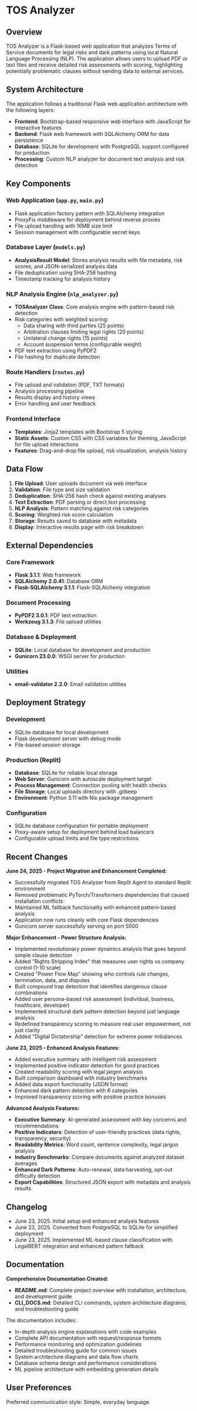 # TOS Analyzer

## Overview

TOS Analyzer is a Flask-based web application that analyzes Terms of Service documents for legal risks and dark patterns using local Natural Language Processing (NLP). The application allows users to upload PDF or text files and receive detailed risk assessments with scoring, highlighting potentially problematic clauses without sending data to external services.

## System Architecture

The application follows a traditional Flask web application architecture with the following layers:

- **Frontend**: Bootstrap-based responsive web interface with JavaScript for interactive features
- **Backend**: Flask web framework with SQLAlchemy ORM for data persistence
- **Database**: SQLite for development with PostgreSQL support configured for production
- **Processing**: Custom NLP analyzer for document text analysis and risk detection

## Key Components

### Web Application (`app.py`, `main.py`)
- Flask application factory pattern with SQLAlchemy integration
- ProxyFix middleware for deployment behind reverse proxies
- File upload handling with 16MB size limit
- Session management with configurable secret keys

### Database Layer (`models.py`)
- **AnalysisResult Model**: Stores analysis results with file metadata, risk scores, and JSON-serialized analysis data
- File deduplication using SHA-256 hashing
- Timestamp tracking for analysis history

### NLP Analysis Engine (`nlp_analyzer.py`)
- **TOSAnalyzer Class**: Core analysis engine with pattern-based risk detection
- Risk categories with weighted scoring:
  - Data sharing with third parties (25 points)
  - Arbitration clauses limiting legal rights (20 points) 
  - Unilateral change rights (15 points)
  - Account suspension terms (configurable weight)
- PDF text extraction using PyPDF2
- File hashing for duplicate detection

### Route Handlers (`routes.py`)
- File upload and validation (PDF, TXT formats)
- Analysis processing pipeline
- Results display and history views
- Error handling and user feedback

### Frontend Interface
- **Templates**: Jinja2 templates with Bootstrap 5 styling
- **Static Assets**: Custom CSS with CSS variables for theming, JavaScript for file upload interactions
- **Features**: Drag-and-drop file upload, risk visualization, analysis history

## Data Flow

1. **File Upload**: User uploads document via web interface
2. **Validation**: File type and size validation
3. **Deduplication**: SHA-256 hash check against existing analyses
4. **Text Extraction**: PDF parsing or direct text processing
5. **NLP Analysis**: Pattern matching against risk categories
6. **Scoring**: Weighted risk score calculation
7. **Storage**: Results saved to database with metadata
8. **Display**: Interactive results page with risk breakdown

## External Dependencies

### Core Framework
- **Flask 3.1.1**: Web framework
- **SQLAlchemy 2.0.41**: Database ORM
- **Flask-SQLAlchemy 3.1.1**: Flask-SQLAlchemy integration

### Document Processing
- **PyPDF2 3.0.1**: PDF text extraction
- **Werkzeug 3.1.3**: File upload utilities

### Database & Deployment
- **SQLite**: Local database for development and production
- **Gunicorn 23.0.0**: WSGI server for production

### Utilities
- **email-validator 2.2.0**: Email validation utilities

## Deployment Strategy

### Development
- SQLite database for local development
- Flask development server with debug mode
- File-based session storage

### Production (Replit)
- **Database**: SQLite for reliable local storage
- **Web Server**: Gunicorn with autoscale deployment target
- **Process Management**: Connection pooling with health checks
- **File Storage**: Local uploads directory with .gitkeep
- **Environment**: Python 3.11 with Nix package management

### Configuration
- SQLite database configuration for portable deployment
- Proxy-aware setup for deployment behind load balancers
- Configurable upload limits and file type restrictions

## Recent Changes

**June 24, 2025 - Project Migration and Enhancement Completed:**
- Successfully migrated TOS Analyzer from Replit Agent to standard Replit environment
- Removed problematic PyTorch/Transformers dependencies that caused installation conflicts
- Maintained ML fallback functionality with enhanced pattern-based analysis
- Application now runs cleanly with core Flask dependencies
- Gunicorn server successfully serving on port 5000

**Major Enhancement - Power Structure Analysis:**
- Implemented revolutionary power dynamics analysis that goes beyond simple clause detection
- Added "Rights Stripping Index" that measures user rights vs company control (1-10 scale)
- Created "Power Flow Map" showing who controls rule changes, termination, data, and disputes
- Built compound trap detection that identifies dangerous clause combinations
- Added user persona-based risk assessment (individual, business, healthcare, developer)
- Implemented structural dark pattern detection beyond just language analysis
- Redefined transparency scoring to measure real user empowerment, not just clarity
- Added "Digital Dictatorship" detection for extreme power imbalances

**June 23, 2025 - Enhanced Analysis Features:**
- Added executive summary with intelligent risk assessment
- Implemented positive indicator detection for good practices
- Created readability scoring with legal jargon analysis
- Built comparison dashboard with industry benchmarks
- Added data export functionality (JSON format)
- Enhanced dark pattern detection with 6 categories
- Improved transparency scoring with positive practice bonuses

**Advanced Analysis Features:**
- **Executive Summary**: AI-generated assessment with key concerns and recommendations
- **Positive Indicators**: Detection of user-friendly practices (data rights, transparency, security)
- **Readability Metrics**: Word count, sentence complexity, legal jargon analysis
- **Industry Benchmarks**: Compare documents against analyzed dataset averages
- **Enhanced Dark Patterns**: Auto-renewal, data harvesting, opt-out difficulty detection
- **Export Capabilities**: Structured JSON export with metadata and analysis results

## Changelog
- June 23, 2025. Initial setup and enhanced analysis features
- June 23, 2025. Converted from PostgreSQL to SQLite for simplified deployment
- June 23, 2025. Implemented ML-based clause classification with LegalBERT integration and enhanced pattern fallback

## Documentation

**Comprehensive Documentation Created:**
- **README.md**: Complete project overview with installation, architecture, and development guide
- **CLI_DOCS.md**: Detailed CLI commands, system architecture diagrams, and troubleshooting guide

The documentation includes:
- In-depth analysis engine explanations with code examples
- Complete API documentation with request/response formats
- Performance monitoring and optimization guidelines
- Detailed troubleshooting guide for common issues
- System architecture diagrams and data flow charts
- Database schema design and performance considerations
- ML pipeline architecture with embedding generation details

## User Preferences

Preferred communication style: Simple, everyday language.